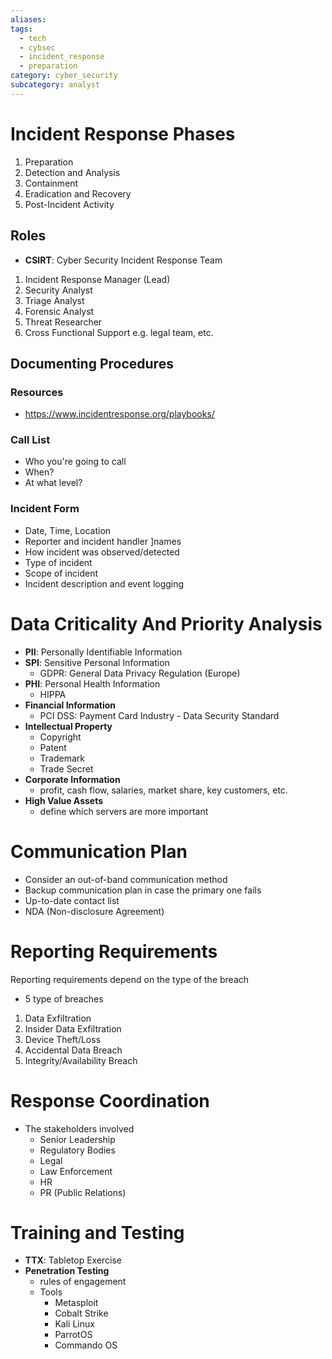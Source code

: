```yaml
---
aliases: 
tags:
  - tech
  - cybsec
  - incident_response
  - preparation
category: cyber_security
subcategory: analyst
---
```

# Incident Response Phases
1. Preparation
2. Detection and Analysis
3. Containment
4. Eradication and Recovery
5. Post-Incident Activity


## Roles
- **CSIRT**: Cyber Security Incident Response Team
1. Incident Response Manager (Lead)
2. Security Analyst
3. Triage Analyst
4. Forensic Analyst
5. Threat Researcher
6. Cross Functional Support e.g. legal team, etc.

## Documenting Procedures
### Resources
- https://www.incidentresponse.org/playbooks/
### Call List
- Who you're going to call
- When?
- At what level?
### Incident Form
- Date, Time, Location
- Reporter and incident handler ]names
- How incident was observed/detected
- Type of incident
- Scope of incident
- Incident description and event logging

# Data Criticality And Priority Analysis
- **PII**: Personally Identifiable Information
- **SPI**: Sensitive Personal Information
	- GDPR: General Data Privacy Regulation (Europe)
- **PHI**: Personal Health Information
	- HIPPA
- **Financial Information**
	- PCI DSS: Payment Card Industry - Data Security Standard
- **Intellectual Property**
	- Copyright
	- Patent
	- Trademark
	- Trade Secret
- **Corporate Information**
	- profit, cash flow, salaries, market share, key customers, etc.
- **High Value Assets**
	- define which servers are more important
# Communication Plan
- Consider an out-of-band communication method
- Backup communication plan in case the primary one fails
- Up-to-date contact list
- NDA (Non-disclosure Agreement)
# Reporting Requirements
Reporting requirements depend on the type of the breach
-  5 type of breaches
1. Data Exfiltration
2. Insider Data Exfiltration
3. Device Theft/Loss
4. Accidental Data Breach
5. Integrity/Availability Breach

# Response Coordination
- The stakeholders involved
	- Senior Leadership
	- Regulatory Bodies
	- Legal
	- Law Enforcement
	- HR
	- PR (Public Relations)
# Training and Testing
- **TTX**: Tabletop Exercise
- **Penetration Testing**
	- rules of engagement
	- Tools
		- Metasploit
		- Cobalt Strike
		- Kali Linux
		- ParrotOS
		- Commando OS
